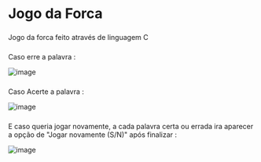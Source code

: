 <h1 align="left">Jogo da Forca</h1>

###

<p align="left">Jogo da forca feito através de linguagem C</p>

###

###

<p align="left">Caso erre a palavra :</p>

![image](https://github.com/MatheusgVentura/Jogo_da_Forca/assets/163769497/ad40d407-7467-4c5a-a41a-a594a16a438b)

###

###

<p align="left">Caso Acerte a palavra :</p>

![image](https://github.com/MatheusgVentura/Jogo_da_Forca/assets/163769497/40282c51-a112-4051-9bbf-dc8e34fa5abd)

###

###

<p align="left">E caso queria jogar novamente, a cada palavra certa ou errada ira aparecer a opção de "Jogar novamente (S/N)" após finalizar :</p>

![image](https://github.com/MatheusgVentura/Jogo_da_Forca/assets/163769497/347e2b61-843a-43b9-aa64-acf738f0c1dc)

###
